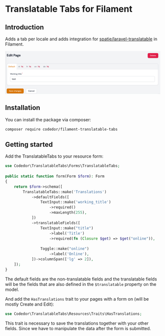 # Translatable Tabs for Filament

## Introduction

Adds a tab per locale and adds integration for [spatie/laravel-translatable](https://spatie.be/docs/laravel-translatable/v6/introduction) in Filament.

![translatable-tabs.png](translatable-tabs.png)

## Installation

You can install the package via composer:

```bash
composer require codedor/filament-translatable-tabs
```

## Getting started

Add the TranslatableTabs to your resource form:

```php
use Codedor\TranslatableTabs\Forms\TranslatableTabs;

public static function form(Form $form): Form
{
    return $form->schema([
        TranslatableTabs::make('Translations')
            ->defaultFields([
                TextInput::make('working_title')
                    ->required()
                    ->maxLength(255),
            ])
            ->translatableFields([
                TextInput::make("title")
                    ->label('Title')
                    ->required(fn (Closure $get) => $get("online")),

                Toggle::make("online")
                    ->label('Online'),
            ])->columnSpan(['lg' => 2]),
    ]);
}
```

The default fields are the non-translatable fields and the translatable fields will be the fields that are also defined in the `$translatable` property on the model.

And add the `HasTranslations` trait to your pages with a form on (will be mostly Create and Edit):

```php
use Codedor\TranslatableTabs\Resources\Traits\HasTranslations;
```

This trait is necessary to save the translations together with your other fields. Since we have to manipulate the data after the form is submitted.
